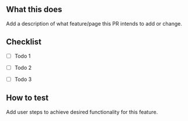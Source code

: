 ## What this does

Add a description of what feature/page this PR intends to add or change. 

## Checklist
- [ ] Todo 1
- [ ] Todo 2
- [ ] Todo 3


## How to test

Add user steps to achieve desired functionality for this feature.
